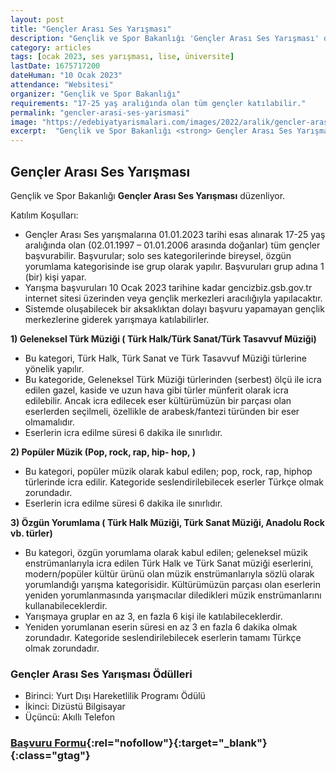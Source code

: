 ```yaml
---
layout: post
title: "Gençler Arası Ses Yarışması"
description: "Gençlik ve Spor Bakanlığı 'Gençler Arası Ses Yarışması' düzenliyor."
category: articles
tags: [ocak 2023, ses yarışması, lise, üniversite]
lastDate: 1675717200
dateHuman: "10 Ocak 2023"
attendance: "Websitesi"
organizer: "Gençlik ve Spor Bakanlığı"
requirements: "17-25 yaş aralığında olan tüm gençler katılabilir."
permalink: "gencler-arasi-ses-yarismasi"
image: "https://edebiyatyarismalari.com/images/2022/aralik/gencler-arasi-ses-yarismasi.jpg"
excerpt:  "Gençlik ve Spor Bakanlığı <strong> Gençler Arası Ses Yarışması </strong> düzenliyor."
---
```


## Gençler Arası Ses Yarışması
Gençlik ve Spor Bakanlığı **Gençler Arası Ses Yarışması** düzenliyor.  

Katılım Koşulları:
- Gençler Arası Ses yarışmalarına 01.01.2023 tarihi esas alınarak 17-25 yaş aralığında olan (02.01.1997 – 01.01.2006 arasında doğanlar) tüm gençler başvurabilir. Başvurular; solo ses kategorilerinde bireysel, özgün yorumlama kategorisinde ise grup olarak yapılır. Başvuruları grup adına 1 (bir) kişi yapar.
- Yarışma başvuruları 10 Ocak 2023 tarihine kadar gencizbiz.gsb.gov.tr internet sitesi üzerinden veya gençlik merkezleri aracılığıyla yapılacaktır.
- Sistemde oluşabilecek bir aksaklıktan dolayı başvuru yapamayan gençlik merkezlerine giderek yarışmaya katılabilirler.


**1) Geleneksel Türk Müziği ( Türk Halk/Türk Sanat/Türk Tasavvuf Müziği)**
- Bu kategori, Türk Halk, Türk Sanat ve Türk Tasavvuf Müziği türlerine yönelik yapılır.
- Bu kategoride,  Geleneksel Türk Müziği türlerinden (serbest) ölçü ile icra edilen gazel, kaside ve uzun hava gibi türler münferit olarak icra edilebilir. Ancak icra edilecek eser kültürümüzün bir parçası olan eserlerden seçilmeli, özellikle de arabesk/fantezi türünden bir eser olmamalıdır.
- Eserlerin icra edilme süresi 6 dakika ile sınırlıdır.
 

**2) Popüler Müzik (Pop, rock, rap, hip- hop, )**
- Bu kategori, popüler müzik olarak kabul edilen; pop, rock, rap, hiphop türlerinde icra edilir. Kategoride seslendirilebilecek eserler Türkçe olmak zorundadır.
- Eserlerin icra edilme süresi 6 dakika ile sınırlıdır.
 

**3) Özgün Yorumlama ( Türk Halk Müziği, Türk Sanat Müziği, Anadolu Rock vb. türler)**
- Bu kategori, özgün yorumlama olarak kabul edilen; geleneksel müzik enstrümanlarıyla icra edilen Türk Halk ve Türk Sanat müziği eserlerini, modern/popüler kültür ürünü olan müzik enstrümanlarıyla sözlü olarak yorumlandığı yarışma kategorisidir. Kültürümüzün parçası olan eserlerin yeniden yorumlanmasında yarışmacılar diledikleri müzik enstrümanlarını kullanabileceklerdir.
- Yarışmaya gruplar en az 3, en fazla 6 kişi ile katılabileceklerdir.
- Yeniden yorumlanan eserin süresi en az 3 en fazla 6 dakika olmak zorundadır. Kategoride seslendirilebilecek eserlerin tamamı Türkçe olmak zorundadır.


### Gençler Arası Ses Yarışması Ödülleri
- Birinci: Yurt Dışı Hareketlilik Programı Ödülü
- İkinci: Dizüstü Bilgisayar
- Üçüncü: Akıllı Telefon


### [Başvuru Formu](https://e-genc.gsb.gov.tr/EGenc/Basvuru/GenclerArasiSesYarismasiBasvur#step-1/?ref=edebiyatyarismalari.com){:rel="nofollow"}{:target="_blank"}{:class="gtag"}